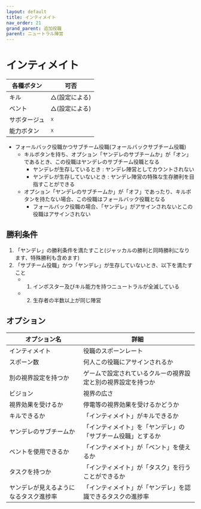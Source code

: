 ```yaml
---
layout: default
title: インティメイト
nav_order: 21
grand_parent: 追加役職
parent: ニュートラル陣営
---
```



# インティメイト

|  各種ボタン |  可否  |
| ---- | ---- |
|  キル  | △(設定による) |
|  ベント  | △(設定による) |
|  サボタージュ  | ☓ |
|  能力ボタン  | ☓ |

- フォールバック役職かつサブチーム役職(フォールバックサブチーム役職)
  - キルボタンを持ち、オプション「ヤンデレのサブチームか」が「オン」であるとき、この役職はヤンデレのサブチーム役職となる
    - ヤンデレが生存しているとき : ヤンデレ陣営としてカウントされない　
    - ヤンデレが生存していないとき : ヤンデレ陣営の特殊な生存勝利を目指すことができる
  - オプション「ヤンデレのサブチームか」が「オフ」であったり、キルボタンを持たない場合、この役職はフォールバック役職となる
    - フォールバック役職の場合、「ヤンデレ」がアサインされないとこの役職はアサインされない

## 勝利条件
1. 「ヤンデレ」の勝利条件を満たすこと(ジャッカルの勝利と同時勝利になります、特殊勝利も含めます)
2. 「サブチーム役職」かつ「ヤンデレ」が生存していないとき、以下を満たすこと
   - 1. インポスター及びキル能力を持つニュートラルが全滅している
   - 2. 生存者の半数以上が同じ陣営

## オプション

|  オプション名 |  詳細  |
| ---- | ---- |
|  インティメイト | 役職のスポーンレート |
|  スポーン数  | 何人この役職にアサインされるか |
|  別の視界設定を持つか  |  ゲームで設定されているクルーの視界設定と別の視界設定を持つか  |
|  ビジョン  |  視界の広さ  |
|  視界効果を受けるか  |  停電等の視界効果を受けるかどうか  |
|  キルできるか  |  「インティメイト」がキルできるか  |
|  ヤンデレのサブチームか  |  「インティメイト」を「ヤンデレ」の「サブチーム役職」とするか  |
| ベントを使用できるか | 「インティメイト」が「ベント」を使えるか |
| タスクを持つか | 「インティメイト」が「タスク」を行うことができるか |
| ヤンデレが見えるようになるタスク進捗率  | 「インティメイト」が「ヤンデレ」を認識できるタスクの進捗率  |
